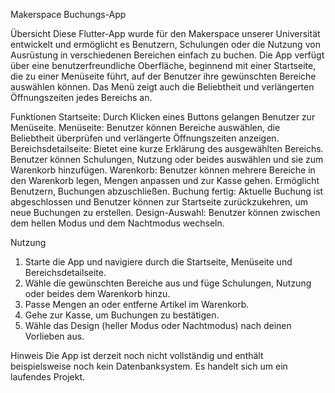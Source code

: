 Makerspace Buchungs-App

Übersicht
Diese Flutter-App wurde für den Makerspace unserer Universität entwickelt und ermöglicht es Benutzern, Schulungen oder die Nutzung von Ausrüstung in verschiedenen Bereichen einfach zu buchen. Die App verfügt über eine benutzerfreundliche Oberfläche, beginnend mit einer Startseite, die zu einer Menüseite führt, auf der Benutzer ihre gewünschten Bereiche auswählen können. Das Menü zeigt auch die Beliebtheit und verlängerten Öffnungszeiten jedes Bereichs an.

Funktionen
Startseite: Durch Klicken eines Buttons gelangen Benutzer zur Menüseite.
Menüseite: Benutzer können Bereiche auswählen, die Beliebtheit überprüfen und verlängerte Öffnungszeiten anzeigen.
Bereichsdetailseite: Bietet eine kurze Erklärung des ausgewählten Bereichs. Benutzer können Schulungen, Nutzung oder beides auswählen und sie zum Warenkorb hinzufügen.
Warenkorb: Benutzer können mehrere Bereiche in den Warenkorb legen, Mengen anpassen und zur Kasse gehen. Ermöglicht Benutzern, Buchungen abzuschließen.
Buchung fertig:  Aktuelle Buchung ist abgeschlossen und Benutzer können zur Startseite zurückzukehren, um neue Buchungen zu erstellen.
Design-Auswahl: Benutzer können zwischen dem hellen Modus und dem Nachtmodus wechseln.

Nutzung
1. Starte die App und navigiere durch die Startseite, Menüseite und Bereichsdetailseite.
2. Wähle die gewünschten Bereiche aus und füge Schulungen, Nutzung oder beides dem Warenkorb hinzu.
3. Passe Mengen an oder entferne Artikel im Warenkorb.
4. Gehe zur Kasse, um Buchungen zu bestätigen.
5. Wähle das Design (heller Modus oder Nachtmodus) nach deinen Vorlieben aus.

Hinweis
Die App ist derzeit noch nicht vollständig und enthält beispielsweise noch kein Datenbanksystem. Es handelt sich um ein laufendes Projekt.

